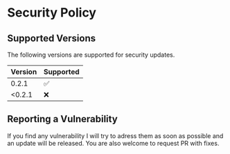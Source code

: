 # Security Policy

## Supported Versions

The following versions are supported for security updates.

| Version | Supported          |
| ------- | ------------------ |
| 0.2.1   | :white_check_mark: |
| <0.2.1  | :x:                |

## Reporting a Vulnerability

If you find any vulnerability I will try to adress them as soon as possible
and an update will be released. You are also welcome to request PR with fixes.
